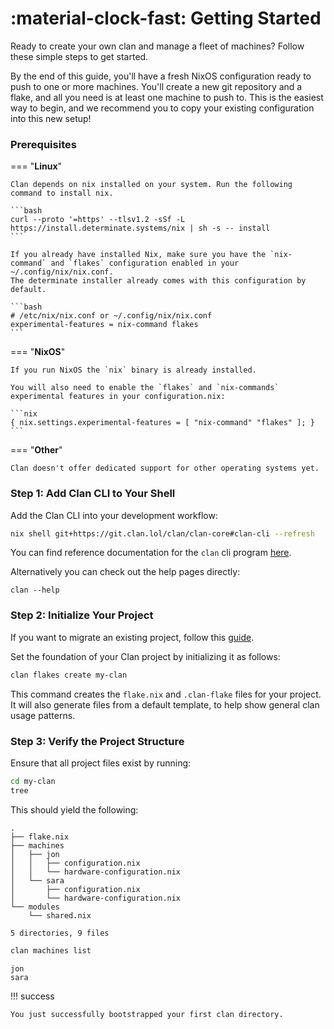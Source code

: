 # :material-clock-fast: Getting Started

Ready to create your own clan and manage a fleet of machines? Follow these simple steps to get started.

By the end of this guide, you'll have a fresh NixOS configuration ready to push to one or more machines. You'll create a new git repository and a flake, and all you need is at least one machine to push to. This is the easiest way to begin, and we recommend you to copy your existing configuration into this new setup!


### Prerequisites

=== "**Linux**"

    Clan depends on nix installed on your system. Run the following command to install nix.

    ```bash
    curl --proto '=https' --tlsv1.2 -sSf -L https://install.determinate.systems/nix | sh -s -- install
    ```

    If you already have installed Nix, make sure you have the `nix-command` and `flakes` configuration enabled in your ~/.config/nix/nix.conf.
    The determinate installer already comes with this configuration by default.

    ```bash
    # /etc/nix/nix.conf or ~/.config/nix/nix.conf
    experimental-features = nix-command flakes
    ```

=== "**NixOS**"

    If you run NixOS the `nix` binary is already installed.

    You will also need to enable the `flakes` and `nix-commands` experimental features in your configuration.nix:

    ```nix
    { nix.settings.experimental-features = [ "nix-command" "flakes" ]; }
    ```

=== "**Other**"

    Clan doesn't offer dedicated support for other operating systems yet.

### Step 1: Add Clan CLI to Your Shell

Add the Clan CLI into your development workflow:

```bash
nix shell git+https://git.clan.lol/clan/clan-core#clan-cli --refresh
```

You can find reference documentation for the `clan` cli program [here](../reference/cli/index.md).

Alternatively you can check out the help pages directly:
```terminalSession
clan --help
```

### Step 2: Initialize Your Project

If you want to migrate an existing project, follow this [guide](https://docs.clan.lol/manual/migration-guide/).

Set the foundation of your Clan project by initializing it as follows:

```bash
clan flakes create my-clan
```

This command creates the `flake.nix` and `.clan-flake` files for your project.
It will also generate files from a default template, to help show general clan usage patterns.

### Step 3: Verify the Project Structure

Ensure that all project files exist by running:

```bash
cd my-clan
tree
```

This should yield the following:

``` { .console .no-copy }
.
├── flake.nix
├── machines
│   ├── jon
│   │   ├── configuration.nix
│   │   └── hardware-configuration.nix
│   └── sara
│       ├── configuration.nix
│       └── hardware-configuration.nix
└── modules
    └── shared.nix

5 directories, 9 files
```

```bash
clan machines list
```

``` { .console .no-copy }
jon
sara
```

!!! success

    You just successfully bootstrapped your first clan directory.

